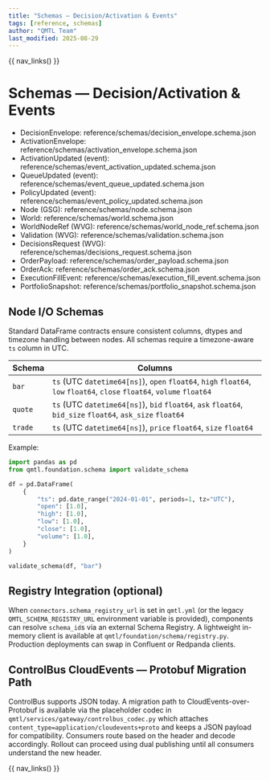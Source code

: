```yaml
---
title: "Schemas — Decision/Activation & Events"
tags: [reference, schemas]
author: "QMTL Team"
last_modified: 2025-08-29
---
```


{{ nav_links() }}

# Schemas — Decision/Activation & Events

- DecisionEnvelope: reference/schemas/decision_envelope.schema.json
- ActivationEnvelope: reference/schemas/activation_envelope.schema.json
- ActivationUpdated (event): reference/schemas/event_activation_updated.schema.json
- QueueUpdated (event): reference/schemas/event_queue_updated.schema.json
- PolicyUpdated (event): reference/schemas/event_policy_updated.schema.json
- Node (GSG): reference/schemas/node.schema.json
- World: reference/schemas/world.schema.json
- WorldNodeRef (WVG): reference/schemas/world_node_ref.schema.json
- Validation (WVG): reference/schemas/validation.schema.json
- DecisionsRequest (WVG): reference/schemas/decisions_request.schema.json
- OrderPayload: reference/schemas/order_payload.schema.json
- OrderAck: reference/schemas/order_ack.schema.json
- ExecutionFillEvent: reference/schemas/execution_fill_event.schema.json
- PortfolioSnapshot: reference/schemas/portfolio_snapshot.schema.json

## Node I/O Schemas

Standard DataFrame contracts ensure consistent columns, dtypes and timezone
handling between nodes. All schemas require a timezone-aware ``ts`` column in
UTC.

| Schema | Columns |
| ------ | ------- |
| ``bar`` | ``ts`` (UTC ``datetime64[ns]``), ``open`` ``float64``, ``high`` ``float64``, ``low`` ``float64``, ``close`` ``float64``, ``volume`` ``float64`` |
| ``quote`` | ``ts`` (UTC ``datetime64[ns]``), ``bid`` ``float64``, ``ask`` ``float64``, ``bid_size`` ``float64``, ``ask_size`` ``float64`` |
| ``trade`` | ``ts`` (UTC ``datetime64[ns]``), ``price`` ``float64``, ``size`` ``float64`` |

Example:

```python
import pandas as pd
from qmtl.foundation.schema import validate_schema

df = pd.DataFrame(
    {
        "ts": pd.date_range("2024-01-01", periods=1, tz="UTC"),
        "open": [1.0],
        "high": [1.0],
        "low": [1.0],
        "close": [1.0],
        "volume": [1.0],
    }
)

validate_schema(df, "bar")
```

## Registry Integration (optional)

When `connectors.schema_registry_url` is set in `qmtl.yml` (or the legacy
`QMTL_SCHEMA_REGISTRY_URL` environment variable is provided), components can
resolve `schema_id`s via an external Schema Registry. A lightweight in-memory
client is available at `qmtl/foundation/schema/registry.py`. Production
deployments can swap in Confluent or Redpanda clients.

## ControlBus CloudEvents — Protobuf Migration Path

ControlBus supports JSON today. A migration path to CloudEvents-over-Protobuf is
available via the placeholder codec in `qmtl/services/gateway/controlbus_codec.py` which
attaches `content_type=application/cloudevents+proto` and keeps a JSON payload
for compatibility. Consumers route based on the header and decode accordingly.
Rollout can proceed using dual publishing until all consumers understand the
new header.

{{ nav_links() }}
